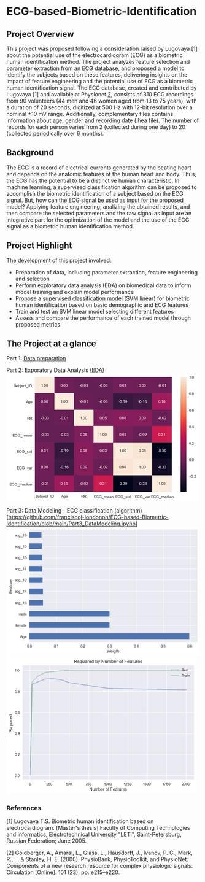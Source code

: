 # ECG-based-Biometric-Identification

## Project Overview
This project was proposed following a consideration raised by Lugovaya [1] about the potential use of the electrocardiogram (ECG) as a biometric human identification method.
The project analyzes feature selection and parameter extraction from an ECG database, and proposed a model to identify the subjects based on these features, delivering insights on the impact of feature engineering and the potential use of ECG as a biometric human identification signal. 
The ECG database, created and contributed by Lugovaya [1] and available at Physionet [2](https://physionet.org/content/ecgiddb/1.0.0/), consists of 310 ECG recordings from 90 volunteers (44 men and 46 women aged from 13 to 75 years), with a duration of 20 seconds, digitized at 500 Hz with 12-bit resolution over a nominal ±10 mV range. Additionally, complementary files contains information about age, gender and recording date (.hea file). The number of records for each person varies from 2 (collected during one day) to 20 (collected periodically over 6 months).

## Background
The ECG is a record of electrical currents generated by the beating heart and depends on the anatomic features of the human heart and body. Thus, the ECG has the potential to be a distinctive human characteristic. In machine learning, a supervised classification algorithm can be proposed to accomplish the biometric identification of a subject based on the ECG signal. But, how can the ECG signal be used as input for the proposed model? Applying feature engineering, analizing the obtained results, and then compare the selected parameters and the raw signal as input are an integrative part for the optimization of the model and the use of the ECG signal as a biometric human identification method.

## Project Highlight
The development of this project involved:
* Preparation of data, including parameter extraction, feature engineering and selection 
* Perform exploratory data analysis (EDA) on biomedical data to inform model training and explain model performance
* Propose a supervised classification model (SVM linear) for biometric human identification based on basic demographic and ECG features
* Train and test an SVM linear model selecting different features
* Assess and compare the performance of each trained model through proposed metrics

## The Project at a glance

Part 1: [Data preparation](https://github.com/franciscoj-londonoh/ECG-based-Biometric-Identification/blob/main/Part1_DataPreparation.ipynb)

Part 2: Exporatory Data Analysis [(EDA)](https://github.com/franciscoj-londonoh/ECG-based-Biometric-Identification/blob/main/Part2_EDA.ipynb)
![EDA_heatmap](https://github.com/franciscoj-londonoh/ECG-based-Biometric-Identification/blob/main/Images/HeatMap.png)

Part 3: Data Modeling - ECG classification (algorithm)[https://github.com/franciscoj-londonoh/ECG-based-Biometric-Identification/blob/main/Part3_DataModeling.ipynb]
![Feature_weights](https://github.com/franciscoj-londonoh/ECG-based-Biometric-Identification/blob/main/Images/Feature_weigth.png)
![Feature_impact](https://github.com/franciscoj-londonoh/ECG-based-Biometric-Identification/blob/main/Images/Feature_TrainImpact.png)


### References
[1] Lugovaya T.S. Biometric human identification based on electrocardiogram. [Master's thesis] Faculty of Computing Technologies and Informatics, Electrotechnical University "LETI", Saint-Petersburg, Russian Federation; June 2005.

[2] Goldberger, A., Amaral, L., Glass, L., Hausdorff, J., Ivanov, P. C., Mark, R., ... & Stanley, H. E. (2000). PhysioBank, PhysioToolkit, and PhysioNet: Components of a new research resource for complex physiologic signals. Circulation [Online]. 101 (23), pp. e215–e220.
